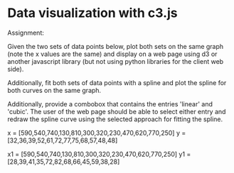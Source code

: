 # Data visualization with c3.js

Assignment:

Given the two sets of data points below, plot both sets on the same graph (note the x values are the same) and display on a web page using d3 or another javascript library (but not using python libraries for the client web side).

Additionally, fit both sets of data points with a spline and plot the spline for both curves on the same graph.

Additionally, provide a combobox that contains the entries 'linear' and 'cubic'.  The user of the web page should be able to select either entry and redraw the spline curve using the selected approach for fitting the spline.

x = [590,540,740,130,810,300,320,230,470,620,770,250]
y = [32,36,39,52,61,72,77,75,68,57,48,48]

x1 = [590,540,740,130,810,300,320,230,470,620,770,250]
y1 = [28,39,41,35,72,82,68,66,45,59,38,28]
